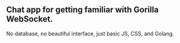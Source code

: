 ## Chat app for getting familiar with Gorilla WebSocket.
No database, no beautiful interface, just basic JS, CSS, and Golang.